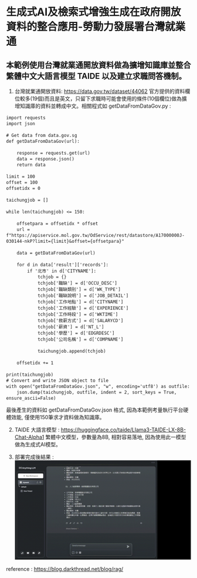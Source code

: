 # 生成式AI及檢索式增強生成在政府開放資料的整合應用-勞動力發展署台灣就業通

## 本範例使用台灣就業通開放資料做為擴增知識庫並整合繁體中文大語言模型 TAIDE 以及建立求職問答機制。
1. 台灣就業通開放資料: https://data.gov.tw/dataset/44062
   官方提供的資料欄位較多(19個)而且是英文，只留下求職時可能會使用的條件(10個欄位)做為擴增知識庫的資料並轉成中文。相關程式如 getDataFromDataGov.py :
```
import requests
import json

# Get data from data.gov.sg
def getDataFromDataGov(url):
    
    response = requests.get(url)
    data = response.json()
    return data 

limit = 100
offset = 100
offsetidx = 0

taichungjob = []

while len(taichungjob) <= 150:

    offsetpara = offsetidx * offset
    url = f"https://apiservice.mol.gov.tw/OdService/rest/datastore/A17000000J-030144-nkP?limit={limit}&offset={offsetpara}"

    data = getDataFromDataGov(url)

    for d in data['result']['records']:    
        if '北市' in d['CITYNAME']:
            tchjob = {}
            tchjob['職缺'] = d['OCCU_DESC']
            tchjob['職缺類別'] = d['WK_TYPE']
            tchjob['職缺說明'] = d['JOB_DETAIL']
            tchjob['工作地點'] = d['CITYNAME']
            tchjob['工作經驗'] = d['EXPERIENCE']
            tchjob['工作時段'] = d['WKTIME']
            tchjob['敘薪方式'] = d['SALARYCD']
            tchjob['薪資'] = d['NT_L']
            tchjob['學歷'] = d['EDGRDESC']
            tchjob['公司名稱'] = d['COMPNAME']

            taichungjob.append(tchjob)

    offsetidx += 1

print(taichungjob)
# Convert and write JSON object to file
with open("getDataFromDataGov.json", "w", encoding='utf8') as outfile: 
    json.dump(taichungjob, outfile, indent = 2, sort_keys = True, ensure_ascii=False)

```

最後產生的資料如 getDataFromDataGov.json 格式, 因為本範例考量執行平台硬體效能, 僅使用150筆求才資料做為知識庫。

2. TAIDE 大語言模型 : https://huggingface.co/taide/Llama3-TAIDE-LX-8B-Chat-Alpha1
繁體中文模型，參數量為8B, 相對容易落地, 因為使用此一模型做為生成式AI模型。

3. 部署完成後結果 :
![image](https://github.com/jlliaw/TaiwanJobLLM/blob/main/ref/demonstrator.gif)

reference : https://blog.darkthread.net/blog/rag/
